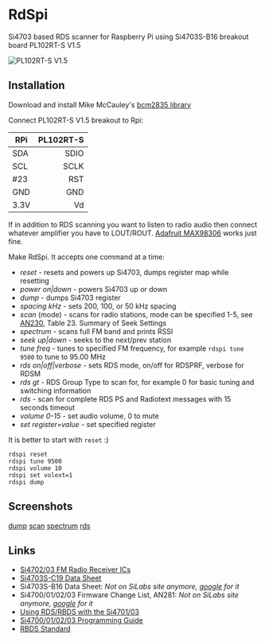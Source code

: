 RdSpi
=====

Si4703 based RDS scanner for Raspberry Pi using Si4703S-B16 breakout board PL102RT-S V1.5

![PL102RT-S V1.5](http://1.bp.blogspot.com/-j91XFG7MIac/U4t7Ey8lmWI/AAAAAAAAATA/-J92Tfr5Ej0/s1600/pl102rt-s-v15.png)

Installation
------------

Download and install Mike McCauley's [bcm2835 library](http://www.airspayce.com/mikem/bcm2835/)

Connect PL102RT-S V1.5 breakout to Rpi:

| RPi   | PL102RT-S |
| ----- |----------:|
| SDA   | SDIO      |
| SCL   | SCLK      |
| #23   | RST       |
| GND   | GND       |
|3.3V   | Vd        |

If in addition to RDS scanning you want to listen to radio audio then connect
whatever amplifier you have to LOUT/ROUT. [Adafruit MAX98306](http://www.adafruit.com/products/987) works just fine.

Make RdSpi. It accepts one command at a time:

* _reset_ - resets and powers up Si4703, dumps register map while resetting
* _power on|down_ - powers Si4703 up or down
* _dump_ - dumps Si4703 register
* _spacing kHz_ - sets 200, 100, or 50 kHz spacing
* _scan_ (mode) - scans for radio stations, mode can be specified 1-5, see [AN230](http://www.silabs.com/Support%20Documents/TechnicalDocs/AN230.pdf), Table 23. Summary of Seek Settings
* _spectrum_ - scans full FM band and prints RSSI
* _seek up|down_ - seeks to the next/prev station
* _tune freq_  - tunes to specified FM frequency, for example `rdspi tune 9500` to tune to 95.00 MHz
* _rds on|off|verbose_ - sets RDS mode, on/off for RDSPRF, verbose for RDSM
* _rds gt_ - RDS Group Type to scan for, for example 0 for basic tuning and switching information
* _rds_ - scan for complete RDS PS and Radiotext messages with 15 seconds timeout
* _volume 0-15_ - set audio volume, 0 to mute
* _set register=value_ - set specified register

It is better to start with `reset` :)

```
rdspi reset
rdspi tune 9500
rdspi volume 10
rdspi set volext=1
rdspi dump
```

Screenshots
-----------

[dump](http://3.bp.blogspot.com/-OXuzT8qIl9Y/U4uHJIeWVyI/AAAAAAAAATQ/cm2Y-9AsPI0/s1600/dump.png)
[scan](http://4.bp.blogspot.com/-w3Rr9ScBuhA/U4uHeOIE43I/AAAAAAAAATY/xRO8Dcd-KSw/s1600/scan.png)
[spectrum](http://1.bp.blogspot.com/-7OW7MaMvY_M/U4uHlLo7ZaI/AAAAAAAAATg/le6EdWwt_OI/s1600/spectrum.png)
[rds](http://1.bp.blogspot.com/-Lwb6mZEmLF4/U4uH0sbmRTI/AAAAAAAAATo/-339yycuW_E/s1600/rds.png)

Links
-----

* [Si4702/03 FM Radio Receiver ICs](http://www.silabs.com/products/audio/fmreceivers/pages/si470203.aspx)
* [Si4703S-C19 Data Sheet](https://www.sparkfun.com/datasheets/BreakoutBoards/Si4702-03-C19-1.pdf)
* Si4703S-B16 Data Sheet: *Not on SiLabs site anymore, [google](https://www.google.com/search?q=Si4703+B16) for it*
* Si4700/01/02/03 Firmware Change List, AN281: *Not on SiLabs site anymore, [google](https://www.google.com/search?q=Si4700%2F01%2F02%2F03+Firmware+Change+List%2C+AN281) for it*
* [Using RDS/RBDS with the Si4701/03](http://www.silabs.com/Support%20Documents/TechnicalDocs/AN243.pdf)
* [Si4700/01/02/03 Programming Guide](http://www.silabs.com/Support%20Documents/TechnicalDocs/AN230.pdf)
* [RBDS Standard](ftp://ftp.rds.org.uk/pub/acrobat/rbds1998.pdf)
